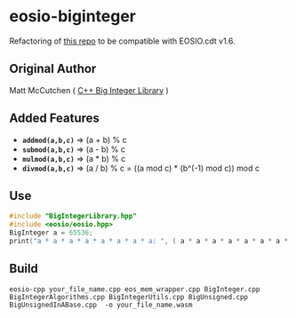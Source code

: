 # eosio-biginteger

Refactoring of [this repo](https://github.com/playerone-id/biginteger-for-eosio) to be compatible with EOSIO.cdt v1.6.

## Original Author

Matt McCutchen ( [C++ Big Integer Library](https://mattmccutchen.net/bigint/) ) 

## Added Features

* __`addmod(a,b,c)`__ => (a + b) % c
* __`submod(a,b,c)`__ => (a - b) % c
* __`mulmod(a,b,c)`__ => (a * b) % c
* __`divmod(a,b,c)`__ => (a / b) % c = ((a mod c) * (b^(-1) mod c)) mod c

## Use 

```c++
#include "BigIntegerLibrary.hpp" 
#include <eosio/eosio.hpp>
BigInteger a = 65536;  
print("a * a * a * a * a * a * a * a: ", ( a * a * a * a * a * a * a * a ) ); 
```

## Build 

```
eosio-cpp your_file_name.cpp eos_mem_wrapper.cpp BigInteger.cpp BigIntegerAlgorithms.cpp BigIntegerUtils.cpp BigUnsigned.cpp BigUnsignedInABase.cpp  -o your_file_name.wasm
```


